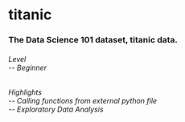 # titanic

<h3> The Data Science 101 dataset, titanic data. </h3>

<h6> Level </br> -- Beginner </h6> 
<h6>Highlights </br> -- Calling functions from external python file </br>       -- Exploratory Data Analysis </h6>
